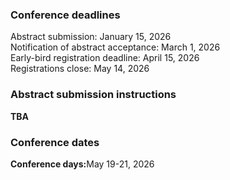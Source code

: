 <h3>Conference deadlines</h3>
Abstract submission: January 15, 2026<br/>
Notification of abstract acceptance: March 1, 2026<br/>
Early-bird registration deadline: April 15, 2026<br/>
Registrations close: May 14, 2026<br/>

<h3>Abstract submission instructions</h3>
<b>TBA</b><br/>


<h3>Conference dates</h3>
<b>Conference days:</b>May 19-21, 2026<br/>
